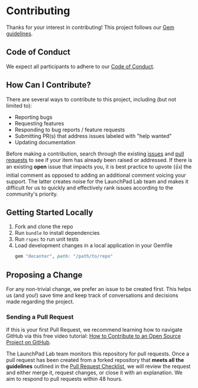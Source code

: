 # Contributing

Thanks for your interest in contributing! This project follows our [Gem guidelines](https://github.com/LaunchPadLab/opex/blob/master/gists/gem-guidelines.md).

## Code of Conduct

We expect all participants to adhere to our [Code of Conduct](CODE_OF_CONDUCT.md).

## How Can I Contribute?

There are several ways to contribute to this project, including (but not limited to):

- Reporting bugs
- Requesting features
- Responding to bug reports / feature requests
- Submitting PR(s) that address issues labeled with "help wanted"
- Updating documentation

Before making a contribution, search through the existing [issues](https://github.com/LaunchPadLab/decanter/issues) and [pull requests](https://github.com/LaunchPadLab/decanter/pulls) to see if your item has already been raised or addressed. If there is an existing **open** issue that impacts you, it is best practice to upvote (👍) the initial comment as opposed to adding an additional comment voicing your support. The latter creates noise for the LaunchPad Lab team and makes it difficult for us to quickly and effectively rank issues according to the community's priority.

## Getting Started Locally
1. Fork and clone the repo
1. Run `bundle` to install dependencies
1. Run `rspec` to run unit tests
1. Load development changes in a local application in your Gemfile
    ```ruby
    gem "decanter", path: "/path/to/repo"
    ```

## Proposing a Change
For any non-trivial change, we prefer an issue to be created first. This helps us (and you!) save time and keep track of conversations and decisions made regarding the project.

### Sending a Pull Request
If this is your first Pull Request, we recommend learning how to navigate GitHub via this free video tutorial: [How to Contribute to an Open Source Project on GitHub](https://egghead.io/courses/how-to-contribute-to-an-open-source-project-on-github).

The LaunchPad Lab team monitors this repository for pull requests. Once a pull request has been created from a forked repository that **meets all the guidelines** outlined in the [Pull Request Checklist](.github/PULL_REQUEST_TEMPLATE.md), we will review the request and either merge it, request changes, or close it with an explanation. We aim to respond to pull requests within 48 hours. 
